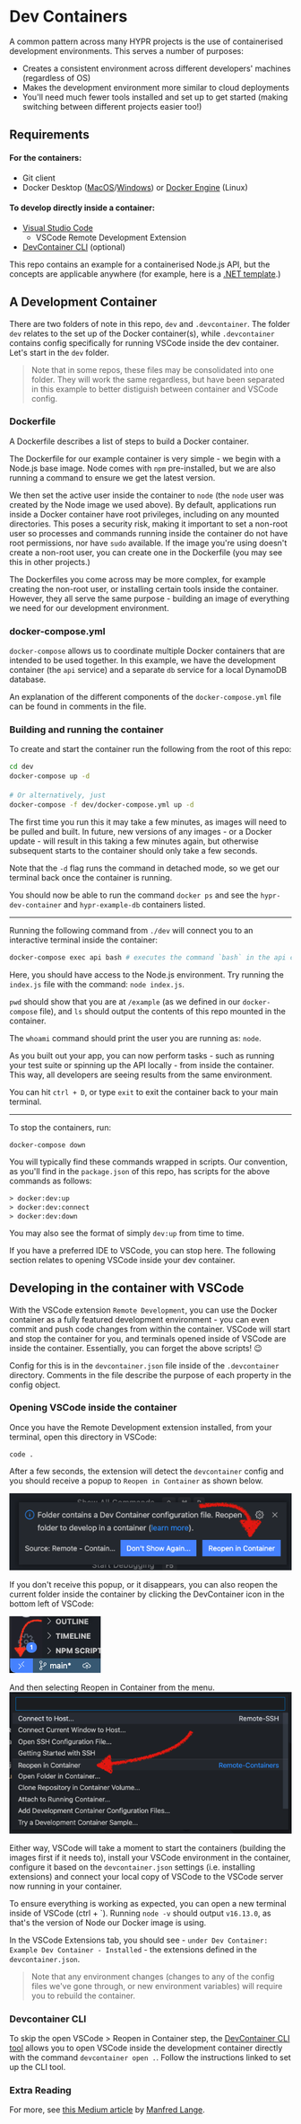 # Dev Containers

A common pattern across many HYPR projects is the use of containerised development environments. This serves a number of purposes:
- Creates a consistent environment across different developers' machines (regardless of OS)
- Makes the development environment more similar to cloud deployments
- You'll need much fewer tools installed and set up to get started (making switching between different projects easier too!)

## Requirements

#### For the containers:
- Git client
- Docker Desktop ([MacOS](https://docs.docker.com/desktop/mac/install/)/[Windows](https://docs.docker.com/desktop/windows/install/)) or [Docker Engine](https://docs.docker.com/engine/install/) (Linux)

#### To develop directly inside a container:
- [Visual Studio Code](https://code.visualstudio.com/Download)
  - VSCode Remote Development Extension 
- [DevContainer CLI](https://code.visualstudio.com/docs/remote/devcontainer-cli) (optional)

This repo contains an example for a containerised Node.js API, but the concepts are applicable anywhere (for example, here is a [.NET template](https://github.com/RimuTec/dev-container-dotnet).)

## A Development Container
There are two folders of note in this repo, `dev` and `.devcontainer`. The folder `dev` relates to the set up of the Docker container(s), while `.devcontainer` contains config specifically for running VSCode inside the dev container. Let's start in the `dev` folder.

> Note that in some repos, these files may be consolidated into one folder. They will work the same regardless, but have been separated in this example to better distiguish between container and VSCode config.

### Dockerfile
A Dockerfile describes a list of steps to build a Docker container. 

The Dockerfile for our example container is very simple - we begin with a Node.js base image. Node comes with `npm` pre-installed, but we are also running a command to ensure we get the latest version.

We then set the active user inside the container to `node` (the `node` user was created by the Node image we used above). By default, applications run inside a Docker container have root privileges, including on any mounted directories. This poses a security risk, making it important to set a non-root user so processes and commands running inside the container do not have root permissions, nor have `sudo` available. If the image you're using doesn't create a non-root user, you can create one in the Dockerfile (you may see this in other projects.)

The Dockerfiles you come across may be more complex, for example creating the non-root user, or installing certain tools inside the container. However, they all serve the same purpose - building an image of everything we need for our development environment.

### docker-compose.yml
`docker-compose` allows us to coordinate multiple Docker containers that are intended to be used together. In this example, we have the development container (the `api` service) and a separate `db` service for a local DynamoDB database.

An explanation of the different components of the `docker-compose.yml` file can be found in comments in the file.

### Building and running the container
To create and start the container run the following from the root of this repo:
```sh
cd dev
docker-compose up -d

# Or alternatively, just
docker-compose -f dev/docker-compose.yml up -d
```
The first time you run this it may take a few minutes, as images will need to be pulled and built. In future, new versions of any images - or a Docker update - will result in this taking a few minutes again, but otherwise subsequent starts to the container should only take a few seconds.

Note that the `-d` flag runs the command in detached mode, so we get our terminal back once the container is running.

You should now be able to run the command `docker ps` and see the `hypr-dev-container` and `hypr-example-db` containers listed.

---

Running the following command from `./dev` will connect you to an interactive terminal inside the container:
```sh
docker-compose exec api bash # executes the command `bash` in the api container
```
Here, you should have access to the Node.js environment. Try running the `index.js` file with the command: `node index.js`.

`pwd` should show that you are at `/example` (as we defined in our `docker-compose` file), and `ls` should output the contents of this repo mounted in the container.

The `whoami` command should print the user you are running as: `node`.

As you built out your app, you can now perform tasks - such as running your test suite or spinning up the API locally - from inside the container. This way, all developers are seeing results from the same environment.

You can hit `ctrl + D`, or type `exit` to exit the container back to your main terminal.

---
To stop the containers, run:
```
docker-compose down
```

You will typically find these commands wrapped in scripts. Our convention, as you'll find in the `package.json` of this repo, has scripts for the above commands as follows:
```
> docker:dev:up
> docker:dev:connect
> docker:dev:down
```

You may also see the format of simply `dev:up` from time to time.

If you have a preferred IDE to VSCode, you can stop here. The following section relates to opening VSCode inside your dev container.

## Developing in the container with VSCode

With the VSCode extension `Remote Development`, you can use the Docker container as a fully featured development environment - you can even commit and push code changes from within the container. VSCode will start and stop the container for you, and terminals opened inside of VSCode are inside the container. Essentially, you can forget the above scripts! :wink:

Config for this is in the `devcontainer.json` file inside of the `.devcontainer` directory. Comments in the file describe the purpose of each property in the config object.

### Opening VSCode inside the container

Once you have the Remote Development extension installed, from your terminal, open this directory in VSCode:
```
code .
```

After a few seconds, the extension will detect the `devcontainer` config and you should receive a popup to `Reopen in Container` as shown below.

![](./images/popup.png)

If you don't receive this popup, or it disappears, you can also reopen the current folder inside the container by clicking the DevContainer icon in the bottom left of VSCode:

![](./images/menu-button.png)

And then selecting Reopen in Container from the menu.
![](./images/menu.png)

Either way, VSCode will take a moment to start the containers (building the images first if it needs to), install your VSCode environment in the container, configure it based on the `devcontainer.json` settings (i.e. installing extensions) and connect your local copy of VSCode to the VSCode server now running in your container.

To ensure everything is working as expected, you can open a new terminal inside of VSCode (ctrl + \`). Running `node -v` should output `v16.13.0`, as that's the version of Node our Docker image is using.

In the VSCode Extensions tab, you should see - `under Dev Container: Example Dev Container - Installed` - the extensions defined in the `devcontainer.json`.

> Note that any environment changes (changes to any of the config files we've gone through, or new environment variables) will require you to rebuild the container.


### Devcontainer CLI

To skip the open VSCode > Reopen in Container step, the [DevContainer CLI tool](https://code.visualstudio.com/docs/remote/devcontainer-cli) allows you to open VSCode inside the development container directly with the command `devcontainer open .`. Follow the instructions linked to set up the CLI tool.


### Extra Reading

For more, see [this Medium article](https://medium.com/swlh/building-a-dev-container-for-net-core-e43a2236504f) by [Manfred Lange](https://github.com/ManfredLange).
